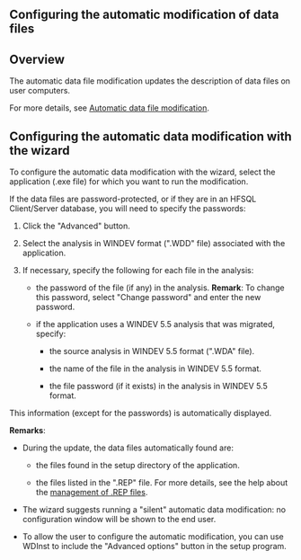 
## Configuring the automatic modification of data files 
			



<a name="NOTE1"></a>
<a name="NOTE1_1"></a>


## Overview
<a name="overview_ELTTEXTE000122"></a>
The automatic data file modification updates the description of data files on user computers.

For more details, see [Automatic data file modification](../WDLang4/3044195.md).



<a name="NOTE2"></a>
<a name="NOTE2_1"></a>


## Configuring the automatic data modification with the wizard
<a name="configuring_the_automatic_data_modification_with_the_wizard_ELTTEXTE000152"></a>
To configure the automatic data modification with the wizard, select the application (.exe file) for which you want to run the modification.

If the data files are password-protected, or if they are in an HFSQL Client/Server database, you will need to specify the passwords: 

1. Click the "Advanced" button.

2. Select the analysis in WINDEV format (".WDD" file) associated with the application.

3. If necessary, specify the following for each file in the analysis:

	- the password of the file (if any) in the analysis. 
			**Remark**: To change this password, select "Change password" and enter the new password.

	- if the application uses a WINDEV 5.5 analysis that was migrated, specify:

		- the source analysis in WINDEV 5.5 format (".WDA" file).

		- the name of the file in the analysis in WINDEV 5.5 format.

		- the file password (if it exists) in the analysis in WINDEV 5.5 format.







This information (except for the passwords) is automatically displayed.

**Remarks**:

- During the update, the data files automatically found are:

	- the files found in the setup directory of the application.

	- the files listed in the ".REP" file. For more details, see the help about the [management of .REP files](../WDLang4/3044186.md).




- The wizard suggests running a "silent" automatic data modification: no configuration window will be shown to the end user. 

- To allow the user to configure the automatic modification, you can use WDInst to include the "Advanced options" button in the setup program.






